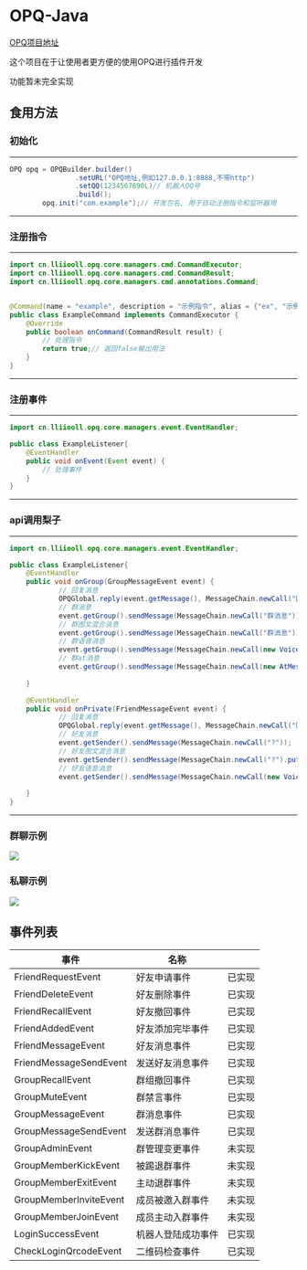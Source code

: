 # OPQ-Java

[OPQ项目地址](https://github.com/OPQBOT/OPQ/)


这个项目在于让使用者更方便的使用OPQ进行插件开发

功能暂未完全实现


## 食用方法

### 初始化
---
```Java
OPQ opq = OPQBuilder.builder()
                .setURL("OPQ地址,例如127.0.0.1:8888,不带http")
                .setQQ(1234567890L)// 机器人QQ号
                .build();
        opq.init("com.example");// 开发包名, 用于自动注册指令和监听器用
```
---
### 注册指令
---
```Java
import cn.lliiooll.opq.core.managers.cmd.CommandExecutor;
import cn.lliiooll.opq.core.managers.cmd.CommandResult;
import cn.lliiooll.opq.core.managers.cmd.annotations.Command;


@Command(name = "example", description = "示例指令", alias = {"ex", "示例"}, usage = "示例")
public class ExampleCommand implements CommandExecutor {
    @Override
    public boolean onCommand(CommandResult result) {
		// 处理指令
        return true;// 返回false输出用法
    }
}
```
---
### 注册事件
---
```Java
import cn.lliiooll.opq.core.managers.event.EventHandler;

public class ExampleListener{
    @EventHandler
    public void onEvent(Event event) {
        // 处理事件
    }
}
```
---

### api调用梨子
---
```Java
import cn.lliiooll.opq.core.managers.event.EventHandler;

public class ExampleListener{
    @EventHandler
    public void onGroup(GroupMessageEvent event) {
            // 回复消息
            OPQGlobal.reply(event.getMessage(), MessageChain.newCall("回复消息"));
            // 群消息
            event.getGroup().sendMessage(MessageChain.newCall("群消息"));
            // 群图文混合消息
            event.getGroup().sendMessage(MessageChain.newCall("群消息").put(new PicMessage("https://dss3.bdstatic.com/70cFv8Sh_Q1YnxGkpoWK1HF6hhy/it/u=2534506313,1688529724&fm=26&gp=0.jpg")));
            // 群语音消息
            event.getGroup().sendMessage(MessageChain.newCall(new VoiceMessage("http://d.s2.lliiooll.cn:88/test.amr")));
            // 群at消息
            event.getGroup().sendMessage(MessageChain.newCall(new AtMessage(new Long[]{123456L})));
        
    }

    @EventHandler
    public void onPrivate(FriendMessageEvent event) {
            // 回复消息
            OPQGlobal.reply(event.getMessage(), MessageChain.newCall("回复消息"));
            // 好友消息
            event.getSender().sendMessage(MessageChain.newCall("?"));
            // 好友图文混合消息
            event.getSender().sendMessage(MessageChain.newCall("?").put(new PicMessage("https://dss3.bdstatic.com/70cFv8Sh_Q1YnxGkpoWK1HF6hhy/it/u=2534506313,1688529724&fm=26&gp=0.jpg")));
            // 好友语音消息
            event.getSender().sendMessage(MessageChain.newCall(new VoiceMessage("http://d.s2.lliiooll.cn:88/test.amr")));
        
    }
}
```
---
### 群聊示例
![](https://ftp.bmp.ovh/imgs/2020/08/38902d27e4fb8905.png)
### 私聊示例
![](https://ftp.bmp.ovh/imgs/2020/08/f3f3068bea599ebb.jpg)

## 事件列表
| 事件                   | 名称                 |         |
| ---------              | -----                |-----:   |
| FriendRequestEvent     | 好友申请事件         |  已实现 |
| FriendDeleteEvent      | 好友删除事件         |  已实现 |
| FriendRecallEvent      | 好友撤回事件         |  已实现 |
| FriendAddedEvent       | 好友添加完毕事件     |  已实现 |
| FriendMessageEvent     | 好友消息事件         |  已实现 |
| FriendMessageSendEvent | 发送好友消息事件     |  已实现 |
| GroupRecallEvent       | 群组撤回事件         |  已实现 |
| GroupMuteEvent         | 群禁言事件           |  已实现 |
| GroupMessageEvent      | 群消息事件           |  已实现 |
| GroupMessageSendEvent  | 发送群消息事件       |  已实现 |
| GroupAdminEvent        | 群管理变更事件       |  未实现 |
| GroupMemberKickEvent   | 被踢退群事件         |  未实现 |
| GroupMemberExitEvent   | 主动退群事件         |  未实现 |
| GroupMemberInviteEvent | 成员被邀入群事件     |  未实现 |
| GroupMemberJoinEvent   | 成员主动入群事件     |  未实现 |
| LoginSuccessEvent      | 机器人登陆成功事件   |  已实现 |
| CheckLoginQrcodeEvent  | 二维码检查事件       |  已实现 |
